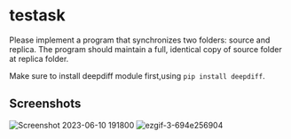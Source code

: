 # testask
Please implement a program that synchronizes two folders: source and replica. The program should maintain a full, identical copy of source folder at replica folder.

<p>Make sure to install deepdiff module first,using <code>pip install deepdiff</code>.</p>

## Screenshots
![Screenshot 2023-06-10 191800](https://github.com/tonigvz/testask/assets/74196224/377d279f-57fc-4adb-8401-0b162d11a8c4)
![ezgif-3-694e256904](https://github.com/tonigvz/testask/assets/74196224/356b012a-6f6c-4a5d-be43-49c8b58df9fe)


